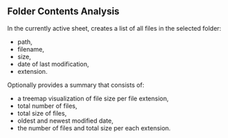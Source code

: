 ## Folder Contents Analysis

In the currently active sheet, creates a list of all files in the selected folder: 
* path,
* filename,
* size,
* date of last modification,
* extension.

Optionally provides a summary that consists of: 
* a treemap visualization of file size per file extension,
* total number of files,
* total size of files,
* oldest and newest modified date,
* the number of files and total size per each extension.
